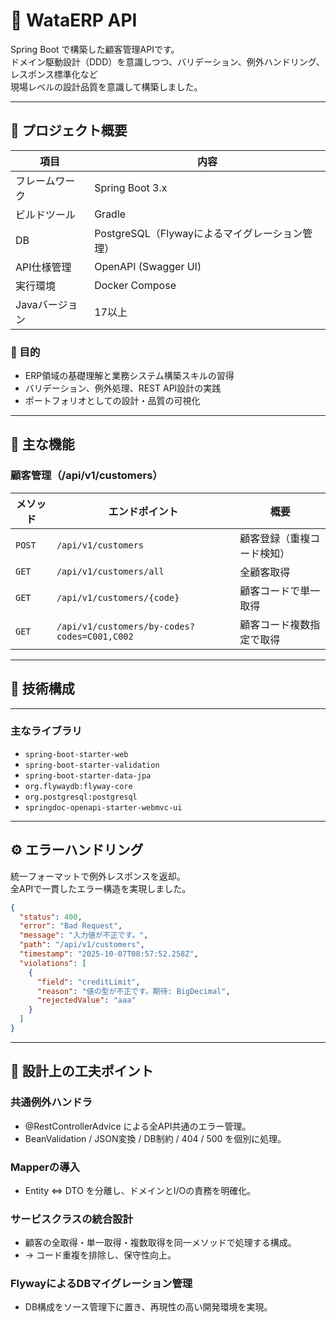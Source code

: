# 🧮 WataERP API

Spring Boot で構築した顧客管理APIです。  
ドメイン駆動設計（DDD）を意識しつつ、バリデーション、例外ハンドリング、レスポンス標準化など  
現場レベルの設計品質を意識して構築しました。

---

## 🚀 プロジェクト概要

| 項目 | 内容 |
|------|------|
| フレームワーク | Spring Boot 3.x |
| ビルドツール | Gradle |
| DB | PostgreSQL（Flywayによるマイグレーション管理） |
| API仕様管理 | OpenAPI (Swagger UI) |
| 実行環境 | Docker Compose |
| Javaバージョン | 17以上 |

### 🎯 目的
- ERP領域の基礎理解と業務システム構築スキルの習得  
- バリデーション、例外処理、REST API設計の実践  
- ポートフォリオとしての設計・品質の可視化  

---

## 🧩 主な機能

### 顧客管理（/api/v1/customers）
| メソッド | エンドポイント | 概要 |
|----------|----------------|------|
| `POST` | `/api/v1/customers` | 顧客登録（重複コード検知） |
| `GET` | `/api/v1/customers/all` | 全顧客取得 |
| `GET` | `/api/v1/customers/{code}` | 顧客コードで単一取得 |
| `GET` | `/api/v1/customers/by-codes?codes=C001,C002` | 顧客コード複数指定で取得 |

---

## 🧱 技術構成

---

### 主なライブラリ
- `spring-boot-starter-web`
- `spring-boot-starter-validation`
- `spring-boot-starter-data-jpa`
- `org.flywaydb:flyway-core`
- `org.postgresql:postgresql`
- `springdoc-openapi-starter-webmvc-ui`

---

## ⚙️ エラーハンドリング

統一フォーマットで例外レスポンスを返却。  
全APIで一貫したエラー構造を実現しました。

```json
{
  "status": 400,
  "error": "Bad Request",
  "message": "入力値が不正です。",
  "path": "/api/v1/customers",
  "timestamp": "2025-10-07T08:57:52.258Z",
  "violations": [
    {
      "field": "creditLimit",
      "reason": "値の型が不正です。期待: BigDecimal",
      "rejectedValue": "aaa"
    }
  ]
}

```

---

## 🧠 設計上の工夫ポイント

### 共通例外ハンドラ
- @RestControllerAdvice による全API共通のエラー管理。
- BeanValidation / JSON変換 / DB制約 / 404 / 500 を個別に処理。

### Mapperの導入
- Entity ⇔ DTO を分離し、ドメインとI/Oの責務を明確化。

### サービスクラスの統合設計
- 顧客の全取得・単一取得・複数取得を同一メソッドで処理する構成。
- → コード重複を排除し、保守性向上。

### FlywayによるDBマイグレーション管理
- DB構成をソース管理下に置き、再現性の高い開発環境を実現。

